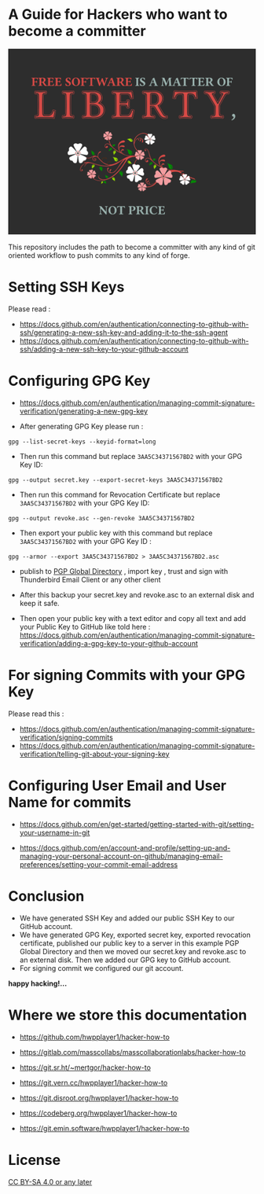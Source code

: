 # A Guide for Hackers who want to become a committer

![Free Software](freesoftware1024x768.png)

This repository includes the path to become a committer with any kind of git oriented workflow to push commits to any kind of forge.

# Setting SSH Keys

Please read : 

* https://docs.github.com/en/authentication/connecting-to-github-with-ssh/generating-a-new-ssh-key-and-adding-it-to-the-ssh-agent
* https://docs.github.com/en/authentication/connecting-to-github-with-ssh/adding-a-new-ssh-key-to-your-github-account

# Configuring GPG Key

* https://docs.github.com/en/authentication/managing-commit-signature-verification/generating-a-new-gpg-key

* After generating GPG Key please run :

```
gpg --list-secret-keys --keyid-format=long
```

* Then run this command but replace ```3AA5C34371567BD2``` with your GPG Key ID:
```
gpg --output secret.key --export-secret-keys 3AA5C34371567BD2
```
* Then run this command for Revocation Certificate but replace ```3AA5C34371567BD2``` with your GPG Key ID:
```
gpg --output revoke.asc --gen-revoke 3AA5C34371567BD2
```
*  Then export your public key with this command but replace ```3AA5C34371567BD2``` with your GPG Key ID :
```
gpg --armor --export 3AA5C34371567BD2 > 3AA5C34371567BD2.asc
```
* publish to [PGP Global Directory](https://keyserver.pgp.com/vkd/GetWelcomeScreen.event) , import key , trust and sign with Thunderbird Email Client or any other client

* After this backup your secret.key and revoke.asc to an external disk and keep it safe.

* Then open your public key with a text editor and copy all text and add your Public Key to GitHub like told here : https://docs.github.com/en/authentication/managing-commit-signature-verification/adding-a-gpg-key-to-your-github-account

# For signing Commits with your GPG Key

Please read this : 

* https://docs.github.com/en/authentication/managing-commit-signature-verification/signing-commits
* https://docs.github.com/en/authentication/managing-commit-signature-verification/telling-git-about-your-signing-key

# Configuring User Email and User Name for commits

* https://docs.github.com/en/get-started/getting-started-with-git/setting-your-username-in-git

* https://docs.github.com/en/account-and-profile/setting-up-and-managing-your-personal-account-on-github/managing-email-preferences/setting-your-commit-email-address

# Conclusion

* We have generated SSH Key and added our public SSH Key to our GitHub account.
* We have generated GPG Key, exported secret key, exported revocation certificate, published our public key to a server in this example PGP Global Directory and then we moved our secret.key and revoke.asc to an external disk. Then we added our GPG key to GitHub account.
* For signing commit we configured our git account.

**happy hacking!...**

# Where we store this documentation

* https://github.com/hwpplayer1/hacker-how-to

* https://gitlab.com/masscollabs/masscollaborationlabs/hacker-how-to

* https://git.sr.ht/~mertgor/hacker-how-to

* https://git.vern.cc/hwpplayer1/hacker-how-to

* https://git.disroot.org/hwpplayer1/hacker-how-to

* https://codeberg.org/hwpplayer1/hacker-how-to

* https://git.emin.software/hwpplayer1/hacker-how-to

# License

[CC BY-SA 4.0 or any later](by-sa.markdown)

